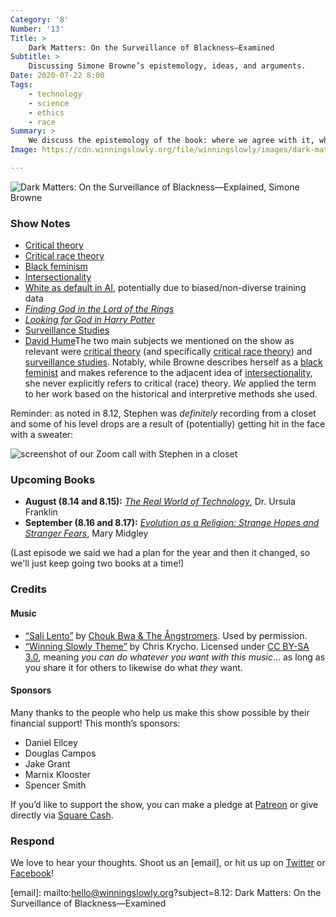```yaml
---
Category: '8'
Number: '13'
Title: >
    Dark Matters: On the Surveillance of Blackness—Examined
Subtitle: >
    Discussing Simone Browne’s epistemology, ideas, and arguments.
Date: 2020-07-22 8:00
Tags:
    - technology
    - science
    - ethics
    - race
Summary: >
    We discuss the epistemology of the book: where we agree with it, where we disagree with it. We also assess the convincing and unconvincing parts of her arguments, concluding with thoughts on how to learn from things we don't fully agree with and effective interdisciplinarity.
Image: https://cdn.winningslowly.org/file/winningslowly/images/dark-matters.jpg

---
```


![[<cite>Dark Matters: On the Surveillance of Blackness—Explained</cite>](https://www.alibris.com/Dark-Matters-On-the-Surveillance-of-Blackness-Simone-Browne/book/32087130), Simone Browne](https://cdn.winningslowly.org/file/winningslowly/images/dark-matters.jpg)

### Show Notes

* [Critical theory](https://en.wikipedia.org/wiki/Critical_theory)
* [Critical race theory](https://en.wikipedia.org/wiki/Critical_race_theory)
* [Black feminism](https://en.wikipedia.org/wiki/Black_feminism)
* [Intersectionality](https://en.wikipedia.org/wiki/Intersectionality)
* [White as default in AI](https://www.businessinsider.com/depixelator-turned-obama-white-illustrates-racial-bias-in-ai-2020-6), potentially due to biased/non-diverse training data
* [_Finding God in the Lord of the Rings_](https://lotr.fandom.com/wiki/Finding_God_in_the_Lord_of_the_Rings)
* [_Looking for God in Harry Potter_](https://www.amazon.com/Looking-Harry-Potter-John-Granger/dp/1414300913)
* [Surveillance Studies](http://web.mit.edu/gtmarx/www/surv_studies.pdf)
* [David Hume](https://en.wikipedia.org/wiki/David_Hume)The two main subjects we mentioned on the show as relevant were [critical theory](https://en.wikipedia.org/wiki/Critical_theory) (and specifically [critical race theory](https://en.wikipedia.org/wiki/Critical_race_theory)) and [surveillance studies](https://www.surveillance-studies.net/?page_id=119). Notably, while Browne describes herself as a [black feminist](https://en.wikipedia.org/wiki/Black_feminism) and makes reference to the adjacent idea of [intersectionality](https://en.wikipedia.org/wiki/Intersectionality), she never explicitly refers to critical (race) theory. *We* applied the term to her work based on the historical and interpretive methods she used.

Reminder: as noted in 8.12, Stephen was *definitely* recording from a closet and some of his level drops are a result of (potentially) getting hit in the face with a sweater:

![screenshot of our Zoom call with Stephen in a closet](https://cdn.winningslowly.org/file/winningslowly/images/closet-recording.jpg)

### Upcoming Books

- <b>August (8.14 and 8.15):</b> [<cite>The Real World of Technology</cite>](https://www.alibris.com/The-Real-World-of-Technology-Dr-Ursula-M-Franklin-PH-D/book/5575099), Dr. Ursula Franklin
- <b>September (8.16 and 8.17):</b> [<cite>Evolution as a Religion: Strange Hopes and Stranger Fears</cite>](https://www.alibris.com/Evolution-as-a-Religion-Strange-Hopes-and-Stranger-Fears-Mary-Midgley/book/2179950), Mary Midgley

(Last episode we said we had a plan for the year and then it changed, so we'll just keep going two books at a time!)

### Credits

#### Music

- [“Sali Lento”](https://choukbwa.bandcamp.com/track/sali-lento-2) by [Chouk Bwa & The Ångstromers](https://choukbwa.bandcamp.com/). Used by permission.
- [“Winning Slowly Theme”](https://soundcloud.com/chriskrycho/winning-slowly) by Chris Krycho. Licensed under [CC BY-SA 3.0](https://creativecommons.org/licenses/by-sa/3.0/), meaning *you can do whatever you want with this music*… as long as you share it for others to likewise do what *they* want.

#### Sponsors

Many thanks to the people who help us make this show possible by their financial support! This month’s sponsors:

- Daniel Ellcey
- Douglas Campos
- Jake Grant
- Marnix Klooster
- Spencer Smith

If you’d like to support the show, you can make a pledge at <a href='https://www.patreon.com/winningslowly' rel='payment'>Patreon</a> or give directly via [Square Cash](https://cash.me/$winningslowly).

### Respond

We love to hear your thoughts. Shoot us an [email], or hit us up on [Twitter](https://www.twitter.com/winningslowly) or [Facebook](https://www.facebook.com/winningslowlypodcast)!

[email]: mailto:hello@winningslowly.org?subject=8.12: Dark Matters: On the Surveillance of Blackness—Examined
